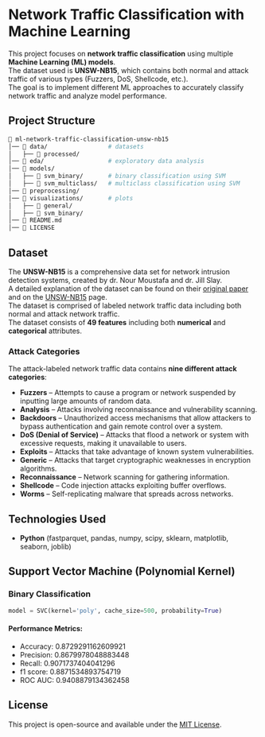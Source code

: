 # Network Traffic Classification with Machine Learning  

This project focuses on **network traffic classification** using multiple **Machine Learning (ML) models**.  
The dataset used is **UNSW-NB15**, which contains both normal and attack traffic of various types (Fuzzers, DoS, Shellcode, etc.).  
The goal is to implement different ML approaches to accurately classify network traffic and analyze model performance.

## Project Structure  

```bash
📂 ml-network-traffic-classification-unsw-nb15  
│── 📂 data/                 # datasets  
│   ├── 📂 processed/
│── 📂 eda/                  # exploratory data analysis
│── 📂 models/                 
│   ├── 📂 svm_binary/       # binary classification using SVM 
│   ├── 📂 svm_multiclass/   # multiclass classification using SVM
│── 📂 preprocessing/
│── 📂 visualizations/       # plots                 
│   ├── 📂 general/
│   ├── 📂 svm_binary/
│── 📜 README.md             
│── 📜 LICENSE                
```

## Dataset
The **UNSW-NB15** is a comprehensive data set for network intrusion detection systems, created by dr. Nour Moustafa and dr. Jill Slay.  
A detailed explanation of the dataset can be found on their [original paper](https://ieeexplore.ieee.org/abstract/document/7348942) and on the [UNSW-NB15](https://research.unsw.edu.au/projects/unsw-nb15-dataset) page.  
The dataset is comprised of labeled network traffic data including both normal and attack network traffic.  
The dataset consists of **49 features** including both **numerical** and **categorical** attributes.

### Attack Categories  
The attack-labeled network traffic data contains **nine different attack categories**:

- **Fuzzers** – Attempts to cause a program or network suspended by inputting large amounts of random data.
- **Analysis** – Attacks involving reconnaissance and vulnerability scanning.  
- **Backdoors** – Unauthorized access mechanisms that allow attackers to bypass authentication and gain remote control over a system.
- **DoS (Denial of Service)** – Attacks that flood a network or system with excessive requests, making it unavailable to users.
- **Exploits** – Attacks that take advantage of known system vulnerabilities.  
- **Generic** – Attacks that target cryptographic weaknesses in encryption algorithms.  
- **Reconnaissance** – Network scanning for gathering information.  
- **Shellcode** – Code injection attacks exploiting buffer overflows.  
- **Worms** – Self-replicating malware that spreads across networks.    

## Technologies Used  
- **Python** (fastparquet, pandas, numpy, scipy, sklearn, matplotlib, seaborn, joblib)  

## Support Vector Machine (Polynomial Kernel)

### Binary Classification
 ```python
 model = SVC(kernel='poly', cache_size=500, probability=True)
 ```

#### Performance Metrics:
- Accuracy: 0.8729291162609921
- Precision: 0.8679978048883448
- Recall: 0.9071737404041296
- f1 score: 0.8871534893754719
- ROC AUC: 0.9408879134362458

## License  
This project is open-source and available under the [MIT License](LICENCE).  